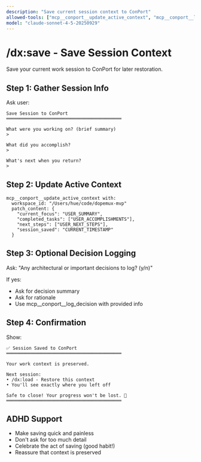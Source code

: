```yaml
---
description: "Save current session context to ConPort"
allowed-tools: ["mcp__conport__update_active_context", "mcp__conport__log_decision"]
model: "claude-sonnet-4-5-20250929"
---
```


# /dx:save - Save Session Context

Save your current work session to ConPort for later restoration.

## Step 1: Gather Session Info

Ask user:
```
Save Session to ConPort
═══════════════════════════════════════════

What were you working on? (brief summary)
>

What did you accomplish?
>

What's next when you return?
>
```

## Step 2: Update Active Context

```
mcp__conport__update_active_context with:
  workspace_id: "/Users/hue/code/dopemux-mvp"
  patch_content: {
    "current_focus": "USER_SUMMARY",
    "completed_tasks": ["USER_ACCOMPLISHMENTS"],
    "next_steps": ["USER_NEXT_STEPS"],
    "session_saved": "CURRENT_TIMESTAMP"
  }
```

## Step 3: Optional Decision Logging

Ask: "Any architectural or important decisions to log? (y/n)"

If yes:
- Ask for decision summary
- Ask for rationale
- Use mcp__conport__log_decision with provided info

## Step 4: Confirmation

Show:
```
✅ Session Saved to ConPort
═══════════════════════════════════════════

Your work context is preserved.

Next session:
• /dx:load - Restore this context
• You'll see exactly where you left off

Safe to close! Your progress won't be lost. 💙
═══════════════════════════════════════════
```

## ADHD Support

- Make saving quick and painless
- Don't ask for too much detail
- Celebrate the act of saving (good habit!)
- Reassure that context is preserved
